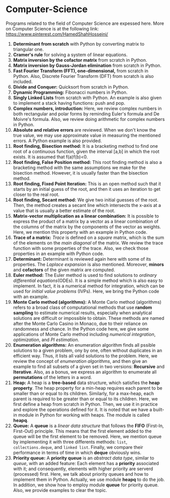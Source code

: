# Computer-Science 
Programs related to the field of Computer Science are expessed here. More on Computer Science is at the following link:
https://www.pinterest.com/HamedShahHosseini/

1) **Determinant from scratch** with Python by converting matrix to triangular one.
2) **Cramer's rule** for solving a system of linear equations.
3) **Matrix inversion by the cofactor matrix** from scratch in Python. 
4) **Matrix inversion by Gauss-Jordan elimination** from scratch in Python. 
5) **Fast Fourier Transform (FFT), one-dimensional,** from scratch in Python. Also, Discrete Fourier Transform (DFT) from scratch is also included.
6) **Divide and Conquer:** Quicksort from scratch in Python. 
7) **Dynamic Programming:** Fibonacci numbers in Python.
8) **Singly Linked Lists** from scratch with Python. An example is also given to implement a stack having functions: push and pop. 
9) **Complex numbers, introduction:** Here, we review complex numbers in both rectangular and polar forms by reminding Euler's formula and De Moivre's formula. Also, we review doing arithmetic for complex numbers in Python.
10) **Absolute and relative errors** are reviewed. When we don't know the true value, we may use approximate value in measuring the mentioned errors. A Python example is also provided.
11) **Root finding, Bisection method:** It is a bracketing method to find one root of a continuous function, given the interval [a,b] in which the root exists. It is assumed that f(a)f(b)<0. 
12) **Root finding, False Position method:** This root finding method is also a bracketing method with the same assumptions we make for the bisection method. However, it is usually faster than the bisection method.
13) **Root finding, Fixed Point Iteration:** This is an open method such that it starts by an initial guess of the root, and then it uses an iteration to get closer to the real root.
14) **Root finding, Secant method:** We give two initial guesses of the root. Then, the method creates a secant line which intersects the x-axis at a value that is usually a better estimate of the root.
15) **Matrix-vector multiplication as a linear combination:** It is possible to express the product of a matrix by a vector as a linear combination of the columns of the matrix by the components of the vector as weights. Here, we mention this property with an example in Python code.
16) **Trace of a matrix:** *Trace* is defined on a *square* matrix, which is the sum of the elements on the *main diagonal* of the matrix. We review the trace function with some properties of the trace. Also, we check those properties in an example with Python code.
17) **Determinant:** Determinant is reviewed again here with some of its properties. The *Laplace expansion* is also mentioned. Moreover, **minors** and **cofactors** of the given matrix are computed. 
18) **Euler method:** The Euler method is used to find solutions to *ordinary differential equations*(ODEs). It is a simple method which is also easy to implement. In fact, it is a numerical method for integration, which can be used for *initial value problems* (IVPs). Here, we bring the Python code with an example. 
19) **Monte Carlo method (algorithms):** A Monte Carlo method (algorithms) refers to a broad class of computational methods that use **random sampling**  to estimate numerical results, especially when analytical solutions are difficult or impossible to obtain.
These methods are named after the Monte Carlo Casino in Monaco, due to their reliance on randomness and chance. 
In the Python code here, we give some applications of Monte Carlo method including *numerical integration*, *optimization*, and *PI estimation*. 
20) **Enumeration algorithms:** An enumeration algorithm finds all pssible solutions to a given problem, ony by one, often without duplicates in an efficient way. Thus, it lists all valid solutions to the problem. 
Here, we review the concept of *enumeration algorithms*, and then give an example to find all subsets of a given set in two versions: **Recursive** and **Iterative**. Also, as a bonus, we express an algorithm to enumerate all **permutations** of the letters in a word.
21) **Heap:** A heap is a **tree-based** data structure, which satisfies the **heap property**. The heap property for a min-heap requires each parent to be smaller than or equal to its children. Similarly, for a max-heap, each parent is required to be greater than or equal to its children.
Here, we first define a heap from scratch in Python. Then, we use it in practice and explore the operations defined for it. 
It is noted that we have a built-in module in Python for working with heaps. The module is called **heapq**.
22) **Queue:** A **queue** is a *linear data structure* that follows the **FIFO** (First-In, First-Out) principle. This means that the first element added to the queue will be the first element to be removed.
Here, we mention queue by implementing it with three differents methods: `list`, `collections.deque`, and `linked list`. Finally, we compare their performance in terms of time in which **deque** obviously wins.
23) **Priority queue:** A **priority queue** is an *abstract data type*, similar to *queue*, with an added feature: Each element has a **priority** associated with it; and consequently, elements with higher priority are serverd (processed) first.
Here, we talk about priority queues and how to implement them in Python. Actually, we use module **heapq** to do the job. In addition, we show how to employ module **queue** for priority queue. Also, we provide examples to clear the topic.